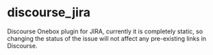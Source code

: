 # discourse_jira
Discourse Onebox plugin for JIRA, currently it is completely static, so changing the status of the issue will not affect any pre-existing links in Discourse.
